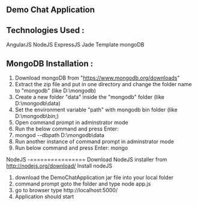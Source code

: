 Demo Chat Application
---------------------
Technologies Used :
-----------------
AngularJS
NodeJS
ExpressJS
Jade Template
mongoDB

MongoDB Installation :
----------------------
1. Download mongoDB from "https://www.mongodb.org/downloads"
2. Extract the zip file and put in one directory and change the folder name to "mongodb" (like D:\mongodb)
3. Create a new folder "data" inside the "mongodb" folder (like D:\mongodb\data)
4. Set the environment variable "path" with mongodb bin folder (like D:\mongodb\bin;)
5. Open command prompt in adminstrator mode
6. Run the below command and press Enter:
7. mongod --dbpath D:\mongodb\data
8. Run another instance of command prompt in adminstrator mode
9. Run below command and press Enter: mongo

  NodeJS 
  -================
  Download NodeJS installer from http://nodejs.org/download/
  Install nodeJS
  
  1. download  the DemoChatApplication jar file into your local folder
  2. command prompt goto the folder and type node app.js
  3. go to browser type http://localhost:5000/
  4. Application should start
  
  
  

 
